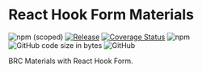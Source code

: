 # React Hook Form Materials

![npm (scoped)](https://img.shields.io/npm/v/@boruei.chen/react-hook-form-materials)
[![Release](https://github.com/boruei-chen/react-hook-form-materials/actions/workflows/release.yml/badge.svg)](https://github.com/boruei-chen/react-hook-form-materials/actions/workflows/release.yml)
[![Coverage Status](https://coveralls.io/repos/github/boruei-chen/react-hook-form-materials/badge.svg?branch=main)](https://coveralls.io/github/boruei-chen/react-hook-form-materials?branch=main)
![npm](https://img.shields.io/npm/dm/@boruei.chen/react-hook-form-materials)
![GitHub code size in bytes](https://img.shields.io/github/languages/code-size/boruei-chen/react-hook-form-materials)
![GitHub](https://img.shields.io/github/license/boruei-chen/react-hook-form-materials?color=important)

BRC Materials with React Hook Form.
